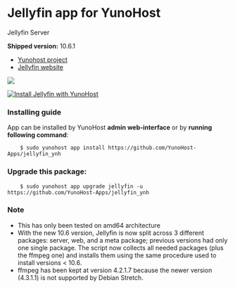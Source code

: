 # Jellyfin app for YunoHost
Jellyfin Server

**Shipped version:** 10.6.1

- [Yunohost project](https://yunohost.org)
- [Jellyfin website](https://github.com/jellyfin/jellyfin)

![](https://www.ostechnix.com/wp-content/uploads/2019/03/jellyfin-logo-720x340.png)


[![Install Jellyfin with YunoHost](https://install-app.yunohost.org/install-with-yunohost.png)](https://install-app.yunohost.org/?app=jellyfin)


### Installing guide

 App can be installed by YunoHost **admin web-interface** or by **running following command**:

        $ sudo yunohost app install https://github.com/YunoHost-Apps/jellyfin_ynh

### Upgrade this package:

        $ sudo yunohost app upgrade jellyfin -u https://github.com/YunoHost-Apps/jellyfin_ynh

### Note
 - This has only been tested on amd64 architecture
 - With the new 10.6 version, Jellyfin is now split across 3 different packages: server, web, and a meta package; previous versions had only one single package. The script now collects all needed packages (plus the ffmpeg one) and installs them using the same procedure used to install versions < 10.6.
 - ffmpeg has been kept at version 4.2.1.7 because the newer version (4.3.1.1) is not supported by Debian Stretch.
